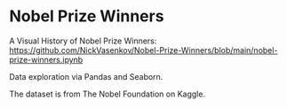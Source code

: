 # Nobel Prize Winners
 A Visual History of Nobel Prize Winners: https://github.com/NickVasenkov/Nobel-Prize-Winners/blob/main/nobel-prize-winners.ipynb

Data exploration via Pandas and Seaborn.

The dataset is from The Nobel Foundation on Kaggle.